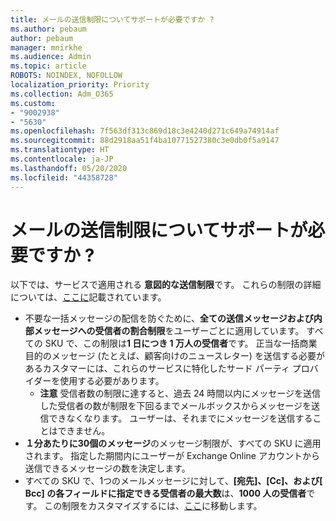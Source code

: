 ```yaml
---
title: メールの送信制限についてサポートが必要ですか ?
ms.author: pebaum
author: pebaum
manager: mnirkhe
ms.audience: Admin
ms.topic: article
ROBOTS: NOINDEX, NOFOLLOW
localization_priority: Priority
ms.collection: Adm_O365
ms.custom:
- "9002938"
- "5630"
ms.openlocfilehash: 7f563df313c869d18c3e4240d271c649a74914af
ms.sourcegitcommit: 88d2918aa51f4ba10771527380c3e0db0f5a9147
ms.translationtype: HT
ms.contentlocale: ja-JP
ms.lasthandoff: 05/20/2020
ms.locfileid: "44358728"
---
```

# <a name="need-help-with-email-sending-limits"></a>メールの送信制限についてサポートが必要ですか ?

以下では、サービスで適用される **意図的な送信制限**です。 これらの制限の詳細については、[ここに](https://docs.microsoft.com/office365/servicedescriptions/exchange-online-service-description/exchange-online-limits#receiving-and-sending-limits)記載されています。

- 不要な一括メッセージの配信を防ぐために、**全ての送信メッセージおよび内部メッセージへの受信者の割合制限**をユーザーごとに適用しています。 すべての SKU で、この制限は**1 日につき 1 万人の受信者**です。  正当な一括商業目的のメッセージ (たとえば、顧客向けのニュースレター) を送信する必要があるカスタマーには、これらのサービスに特化したサード パーティ プロバイダーを使用する必要があります。
    - **注意** 受信者数の制限に達すると、過去 24 時間以内にメッセージを送信した受信者の数が制限を下回るまでメールボックスからメッセージを送信できなくなります。 ユーザーは、それまでにメッセージを送信することはできません。
- **１分あたりに30個のメッセージ**のメッセージ制限が、すべての SKU に適用されます。 指定した期間内にユーザーが Exchange Online アカウントから送信できるメッセージの数を決定します。
- すべての SKU で、1つのメールメッセージに対して、**[宛先]、[Cc]、および[ Bcc] の各フィールドに指定できる受信者の最大数**は、**1000 人の受信者**です。 この制限をカスタマイズするには、[ここ](https://techcommunity.microsoft.com/t5/exchange-team-blog/customizable-recipient-limits-in-office-365/ba-p/1183228)に移動します。
